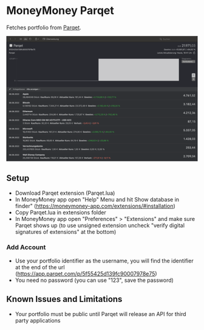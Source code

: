 # MoneyMoney Parqet

Fetches portfolio from [Parqet](https://paqet.com).

![Alt text](parqet.png "Screenshot")

## Setup

* Download Parqet extension (Parqet.lua)
* In MoneyMoney app open "Help" Menu and hit Show database in finder" (https://moneymoney-app.com/extensions/#installation)
* Copy Parqet.lua in extensions folder
* In MoneyMoney app open "Preferences" > "Extensions" and make sure Parqet shows up (to use unsigned extension uncheck "verify digital signatures of extensions" at the bottom)

### Add Account

* Use your portfolio identifier as the username, you will find the identifier at the end of the url (https://app.parqet.com/p/5f55425d139fc90007978e75)
* You need no password (you can use "123", save the password)

## Known Issues and Limitations

* Your portfolio must be public until Parqet will release an API for third party applications
